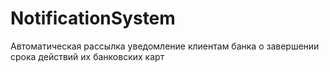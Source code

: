 # NotificationSystem
 Автоматическая рассылка уведомление клиентам банка о завершении срока действий их банковских карт
